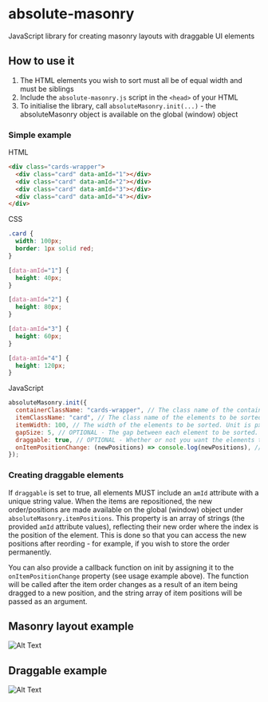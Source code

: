 # absolute-masonry

JavaScript library for creating masonry layouts with draggable UI elements

## How to use it

1. The HTML elements you wish to sort must all be of equal width and must be siblings
2. Include the `absolute-masonry.js` script in the `<head>` of your HTML
3. To initialise the library, call `absoluteMasonry.init(...)` - the absoluteMasonry object is available on the global (window) object

### Simple example

HTML

```html
<div class="cards-wrapper">
  <div class="card" data-amId="1"></div>
  <div class="card" data-amId="2"></div>
  <div class="card" data-amId="3"></div>
  <div class="card" data-amId="4"></div>
</div>
```

CSS

```css
.card {
  width: 100px;
  border: 1px solid red;
}

[data-amId="1"] {
  height: 40px;
}

[data-amId="2"] {
  height: 80px;
}

[data-amId="3"] {
  height: 60px;
}

[data-amId="4"] {
  height: 120px;
}
```

JavaScript

```js
absoluteMasonry.init({
  containerClassName: "cards-wrapper", // The class name of the container wrapping the items - the script will force this element to have relative positioning
  itemClassName: "card", // The class name of the elements to be sorted - the script will force these elements to have absolute positioning
  itemWidth: 100, // The width of the elements to be sorted. Unit is px
  gapSize: 5, // OPTIONAL - The gap between each element to be sorted. Default value is 10. Unit is px
  draggable: true, // OPTIONAL - Whether or not you want the elements to be draggable and repositionable. Default value is false
  onItemPositionChange: (newPositions) => console.log(newPositions), // OPTIONAL - Callback function to receive new item position data after it has changed
});
```

### Creating draggable elements

If `draggable` is set to true, all elements MUST include an `amId` attribute with a unique string value. When the items are repositioned, the new order/positions are made available on the global (window) object under `absoluteMasonry.itemPositions`. This property is an array of strings (the provided `amId` attribute values), reflecting their new order where the index is the position of the element. This is done so that you can access the new positions after reording - for example, if you wish to store the order permanently.

You can also provide a callback function on init by assigning it to the `onItemPositionChange` property (see usage example above). The function will be called after the item order changes as a result of an item being dragged to a new position, and the string array of item positions will be passed as an argument.

## Masonry layout example

![Alt Text](https://media.giphy.com/media/LlVYWCKAXbGvnMERLH/giphy.gif)

## Draggable example

![Alt Text](https://media.giphy.com/media/iDGi96gbsCVySZeKMI/giphy.gif)
